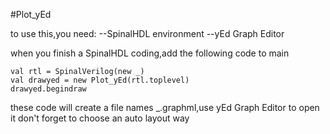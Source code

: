 #Plot_yEd

to use this,you need:
--SpinalHDL environment
--yEd Graph Editor

when you finish a SpinalHDL coding,add the following code to main

    val rtl = SpinalVerilog(new _)
    val drawyed = new Plot_yEd(rtl.toplevel)
    drawyed.begindraw
    
these code will create a file names _.graphml,use yEd Graph Editor to open it
don't forget to choose an auto layout way 
